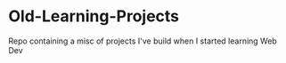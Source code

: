 # Old-Learning-Projects
Repo containing a misc of projects I've build when I started learning Web Dev
